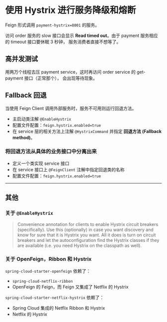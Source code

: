 # 使用 Hystrix 进行服务降级和熔断

Feign 形式调用 `payment-hystrix=8001` 的服务。

访问 order 服务的 slow 接口会显示 **Read timed out**。由于 payment 服务相应的 timeout 接口要休眠 3 秒钟，
服务消费者直接不想等了。

## 高并发测试
用两万个线程去压 payment service，这时再访问 order service 的 get-payment 接口（正常那个），
会出现等待现象。


## Fallback 回退
当使用 Feign Client 调用外部服务时，服务不可用则运行回退方法。

* 主启动类注解 `@EnableHystrix`
* 配置文件配置：`feign.hystrix.enabled=true`
* 在 service 层的相关方法上注解 `@HystrixCommand` 并指定 **回退方法 (Fallback method)**。

### 将回退方法从具体的业务接口中分离出来
* 定义一个类实现 service 接口
* 在 service 接口上 `@FeignClient` 注解中指定回退类的名称
* 配置文件配置：`feign.hystrix.enabled=true`



---
## 其他
### 关于 `@EnableHystrix`
> Convenience annotation for clients to enable Hystrix circuit breakers (specifically). 
> Use this (optionally) in case you want discovery and know for sure that it is Hystrix you want. 
> All it does is turn on circuit breakers 
> and let the autoconfiguration find the Hystrix classes if they are available (i.e. you need Hystrix on the classpath as well).

### 关于 OpenFeign，Ribbon 和 Hystrix
`spring-cloud-starter-openfeign` 依赖了：
* `spring-cloud-netflix-ribbon`
* OpenFeign 的 Feign，而 Feign 又集成了 Netflix 的 Hystrix

`spring-cloud-starter-netflix-hystrix` 依赖了：
* Spring Cloud 集成的 Netflix Ribbon 和 Hystrix
* Netflix 的 Hystrix